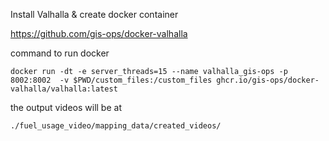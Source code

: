 Install Valhalla & create docker container

https://github.com/gis-ops/docker-valhalla

command to run docker 

```
docker run -dt -e server_threads=15 --name valhalla_gis-ops -p 8002:8002  -v $PWD/custom_files:/custom_files ghcr.io/gis-ops/docker-valhalla/valhalla:latest
```


the output videos will be at 


```
./fuel_usage_video/mapping_data/created_videos/
```

